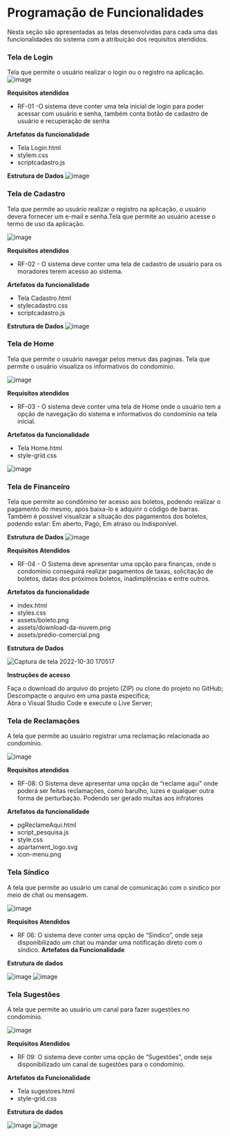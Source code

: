 # Programação de Funcionalidades

Nesta seção são apresentadas as telas desenvolvidas para cada uma das funcionalidades do sistema com a atribuição dos requisitos atendidos.

<h3> Tela de Login </h3>

Tela que permite o usuário realizar o login ou o registro na aplicação.
![image](https://user-images.githubusercontent.com/8716603/198911146-1f354a68-2d74-4d25-bbb1-9b9367532a17.png)

<b>**Requisitos atendidos**</b>
- RF-01 -O sistema deve conter uma tela inicial de login para poder acessar com usuário e senha, também conta botão de cadastro de usuário e recuperação de senha 

<b>**Artefatos da funcionalidade**</b>

- Tela Login.html
- stylem.css
- scriptcadastro.js

<b> Estrutura de Dados </b> 
![image](https://user-images.githubusercontent.com/8716603/198914101-5ecff467-b63e-493b-aef1-d1ced4e42ec6.png)

<h3> Tela de Cadastro </h3>

Tela que permite ao usuário realizar o registro na aplicação, o usuário devera fornecer um e-mail e senha.Tela que permite ao usuário acesse o termo de uso da aplicação.

![image](https://user-images.githubusercontent.com/8716603/198911515-7c73ab9e-4730-4c9f-8c4a-c18fb2be5699.png)

<b>**Requisitos atendidos**</b>
- RF-02 - O sistema deve conter uma tela de cadastro de usuário para os moradores terem acesso ao sistema.

<b>**Artefatos da funcionalidade**</b>
- Tela Cadastro.html
- stylecadastro.css
- scriptcadastro.js

<b> Estrutura de Dados </b> 
![image](https://user-images.githubusercontent.com/8716603/198914193-9196dd73-c1e1-4c29-85df-d1b5517dd071.png)

<h3> Tela de Home </h3>

Tela que permite o usuário navegar pelos menus das paginas. Tela que permite o usuário visualiza os informativos do condomínio.

![image](https://user-images.githubusercontent.com/8716603/198911827-22789958-dbe3-4e6e-8477-2baab329c029.png)

<b>**Requisitos atendidos**</b>

- RF-03 - O sistema deve conter uma tela de Home onde o usuário tem a opção de navegação do sistema e informativos do condomínio na tela inicial.

<b>**Artefatos da funcionalidade**</b>
- Tela Home.html
- style-grid.css

![image](https://user-images.githubusercontent.com/8716603/198914315-c21b1872-8e66-4062-99d8-80c33eea7c45.png)

<h3> Tela de Financeiro </h3>

Tela que permite ao condômino ter acesso aos boletos, podendo realizar o pagamento do mesmo, após baixa-lo e adquirir o código de barras. Também é possivel visualizar a situação dos pagamentos dos boletos, podendo estar: Em aberto, Pago, Em atraso ou Indisponível.

<b> Estrutura de Dados </b> 
![image](https://user-images.githubusercontent.com/8716603/198912799-b09a59d9-5b0d-4cbe-a8e1-6aaef7e45197.png)

<b> Requisitos Atendidos </b>

- RF-04 - O Sistema deve apresentar uma opção para finanças, onde o condomínio conseguirá realizar pagamentos de taxas, solicitação de boletos, datas dos próximos boletos, inadimplências e entre outros.

<b> Artefatos da funcionalidade </b>

- index.html <br>
- styles.css <br>
- assets/boleto.png <br>
- assets/download-da-nuvem.png <br> 
- assets/predio-comercial.png

<b> Estrutura de Dados </b> 

![Captura de tela 2022-10-30 170517](https://user-images.githubusercontent.com/105026101/198901496-0cc5807c-65f4-462a-bc5e-3ca4d991cfe1.png)

<b> Instruções de acesso </b>

Faça o download do arquivo do projeto (ZIP) ou clone do projeto no GitHub;<br>
Descompacte o arquivo em uma pasta específica;<br>
Abra o Visual Studio Code e execute o Live Server;

<h3> Tela de Reclamações </h3>

A tela que permite ao usuário registrar uma reclamação relacionada ao condomínio.

![image](https://user-images.githubusercontent.com/8716603/198915473-4f58067a-88b8-4e0c-908c-0f3a379dcdc9.png)

<b>Requisitos atendidos</b>

- RF-08: O Sistema deve apresentar uma opção de “reclame aqui” onde poderá ser feitas reclamações, como barulho, luzes e qualquer outra forma de perturbação. Podendo ser gerado multas aos infratores

<b>Artefatos da funcionalidade</b>

- pgReclameAqui.html
- script_pesquisa.js
- style.css
- apartament_logo.svg
- icon-menu.png

<h3> Tela Síndico </h3>

A tela que permite ao usuário um canal de comunicação com o sindico por meio de chat ou mensagem.

![image](https://user-images.githubusercontent.com/105026101/200194307-9595ab8d-e776-4330-b6e0-3020dd1803bb.png)

<b> Requisitos Atendidos </b>

- RF 06: O sistema deve conter uma opção de “Sindico”, onde seja disponibilizado um chat ou mandar uma notificação direto com o síndico.
<b> Artefatos da Funcionalidade </b>

<b> Estrutura de dados </b>

![image](https://user-images.githubusercontent.com/105026101/200194568-baa4d49b-3106-46d6-94e8-48ca10539810.png)
![image](https://user-images.githubusercontent.com/105026101/200194570-39503ced-a566-4617-9ebf-22737df907f3.png)

<h3> Tela Sugestões </h3>

A tela que permite ao usuário um canal para fazer sugestões no condomínio.

![image](https://user-images.githubusercontent.com/105026101/200194728-d2533296-b041-436b-bf5b-3f8d0bcd1376.png)

<b> Requisitos Atendidos </b>

- RF 09: O sistema deve conter uma opção de “Sugestões”, onde seja disponibilizado um canal de sugestões para o condomínio.

<b> Artefatos da Funcionalidade </b>

- Tela sugestoes.html
-	style-grid.css

<b> Estrutura de dados </b>

![image](https://user-images.githubusercontent.com/105026101/200194781-413d4932-c04a-496a-8a6d-69e8574b84d5.png)
![image](https://user-images.githubusercontent.com/105026101/200194788-59cfe70c-4c31-4077-83b7-d8fdeabd2d8f.png)


